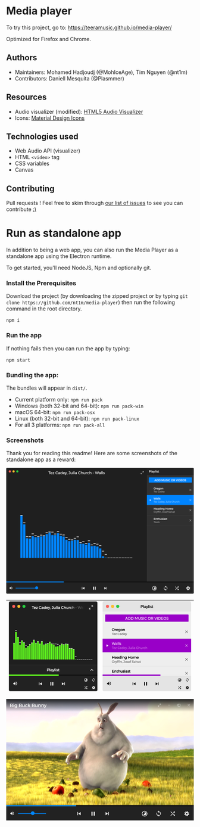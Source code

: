 # Media player

To try this project, go to: https://teeramusic.github.io/media-player/

Optimized for Firefox and Chrome.

## Authors
- Maintainers: Mohamed Hadjoudj (@MohIceAge), Tim Nguyen (@nt1m)
- Contributors: Daniell Mesquita (@Plasmmer)

## Resources
- Audio visualizer (modified): [HTML5 Audio Visualizer](https://github.com/Wayou/HTML5_Audio_Visualizer)
- Icons: [Material Design Icons](https://github.com/google/material-design-icons)

## Technologies used
- Web Audio API (visualizer)
- HTML `<video>` tag
- CSS variables
- Canvas

## Contributing
Pull requests ! Feel free to skim through [our list of issues](https://github.com/nt1m/media-player/issues) to see you can contribute [:)](http://i.imgur.com/Bq7Gq5W.png?raw=true ":)")

# Run as standalone app
In addition to being a web app, you can also run the Media Player as a standalone app using the Electron runtime.

To get started, you'll need NodeJS, Npm and optionally git.

### Install the Prerequisites
Download the project (by downloading the zipped project or by typing `git clone https://github.com/nt1m/media-player`)
then run the following command in the root directory.
```
npm i
```

### Run the app

If nothing fails then you can run the app by typing:
```
npm start
```

### Bundling the app:

The bundles will appear in `dist/`.

* Current platform only: `npm run pack`
* Windows (both 32-bit and 64-bit): `npm run pack-win`
* macOS 64-bit: `npm run pack-osx`
* Linux (both 32-bit and 64-bit): `npm run pack-linux`
* For all 3 platforms: `npm run pack-all`

### Screenshots

Thank you for reading this readme! Here are some screenshots of the standalone app as a reward:

<img src="screenshots/audio-default-mac.png"/>

![](screenshots/audio-compact-mac.png)               | ![](screenshots/audio-compact-light-playlist-mac.png)
:---------------------------------------------------:|:-----------------------------------------------------:

<p align="center"><img src="screenshots/video-windows.png"/></p>
